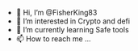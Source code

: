 - 👋 Hi, I’m @FisherKing83
- 👀 I’m interested in Crypto and defi
- 🌱 I’m currently learning Safe tools
- 📫 How to reach me ...

<!---
FisherKing83/FisherKing83 is a ✨ special ✨ repository because its `README.md` (this file) appears on your GitHub profile.
You can click the Preview link to take a look at your changes.
--->
